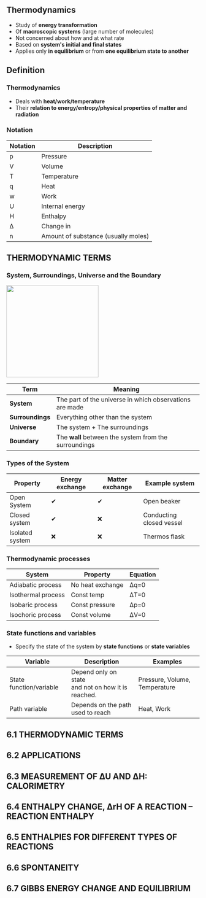## Thermodynamics
* Study of **energy transformation**
* Of **macroscopic systems** (large number of molecules)
* Not concerned about how and at what rate
* Based on **system's initial and final states**
* Applies only **in equilibrium** or from **one equilibrium state to another**

## Definition
### Thermodynamics
* Deals with **heat/work/temperature**
* Their **relation to energy/entropy/physical properties of matter and radiation**

### Notation
|Notation|Description|
|-|-|
|p| Pressure
|V| Volume
|T| Temperature
|q| Heat
|w| Work
|U| Internal energy
|H| Enthalpy
|Δ| Change in
|n| Amount of substance (usually moles)

## THERMODYNAMIC TERMS
### System, Surroundings, Universe and the Boundary

<img width=240 src="https://user-images.githubusercontent.com/20998959/155874876-56464c54-ae56-44dc-980f-be4659a352b4.png">

|Term|Meaning|
|-|-|
|**System**|The part of the universe in which observations are made|
|**Surroundings**| Everything other than the system|
|**Universe** | The system + The surroundings |
|**Boundary** | The **wall** between the system from the surroundings |

### Types of the System
|Property|Energy exchange|Matter exchange|Example system|
|-|-|-|-|
|Open System     | ✔ | ✔  |Open beaker|
|Closed system   | ✔ | ❌ |Conducting closed vessel|
|Isolated system | ❌| ❌ |Thermos flask |

### Thermodynamic processes
|System|Property|Equation|
|-|-|-|
|Adiabatic process | No heat exchange |Δq=0|
|Isothermal process | Const temp |ΔT=0|
|Isobaric process | Const pressure |Δp=0|
|Isochoric process | Const volume |ΔV=0|

### State functions and variables
 * Specify the state of the system by **state functions** or **state variables**

| Variable | Description| Examples|
|-|-|-|
|State function/variable| Depend only on state <br> and not on how it is reached. | Pressure, Volume, Temperature|
|Path variable |Depends on the path used to reach | Heat, Work|

## 6.1 THERMODYNAMIC TERMS
## 6.2 APPLICATIONS
## 6.3 MEASUREMENT OF ∆U AND ∆H: CALORIMETRY
## 6.4 ENTHALPY CHANGE, ∆rH OF A REACTION – REACTION ENTHALPY
## 6.5 ENTHALPIES FOR DIFFERENT TYPES OF REACTIONS
## 6.6 SPONTANEITY
## 6.7 GIBBS ENERGY CHANGE AND EQUILIBRIUM
